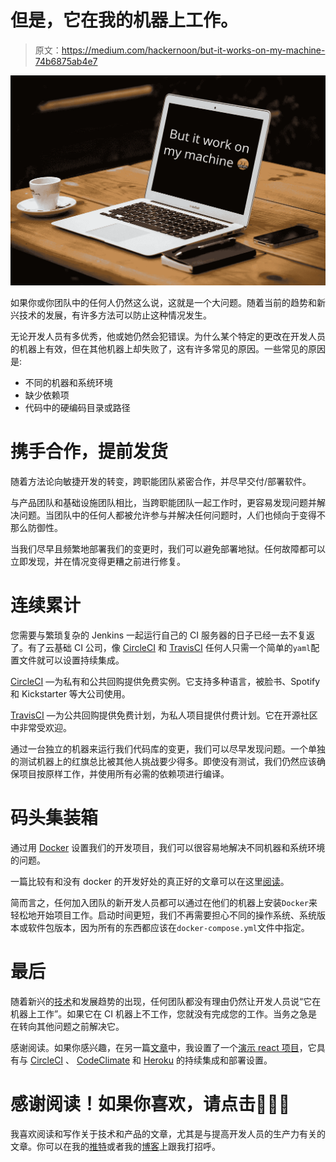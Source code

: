 # 但是，它在我的机器上工作。

> 原文：<https://medium.com/hackernoon/but-it-works-on-my-machine-74b6875ab4e7>

![](img/de248b4cc196338e9c7e652d916fbd2c.png)

如果你或你团队中的任何人仍然这么说，这就是一个大问题。随着当前的趋势和新兴技术的发展，有许多方法可以防止这种情况发生。

无论开发人员有多优秀，他或她仍然会犯错误。为什么某个特定的更改在开发人员的机器上有效，但在其他机器上却失败了，这有许多常见的原因。一些常见的原因是:

*   不同的机器和系统环境
*   缺少依赖项
*   代码中的硬编码目录或路径

# 携手合作，提前发货

随着方法论向敏捷开发的转变，跨职能团队紧密合作，并尽早交付/部署软件。

与产品团队和基础设施团队相比，当跨职能团队一起工作时，更容易发现问题并解决问题。当团队中的任何人都被允许参与并解决任何问题时，人们也倾向于变得不那么防御性。

当我们尽早且频繁地部署我们的变更时，我们可以避免部署地狱。任何故障都可以立即发现，并在情况变得更糟之前进行修复。

# 连续累计

您需要与繁琐复杂的 Jenkins 一起运行自己的 CI 服务器的日子已经一去不复返了。有了云基础 CI 公司，像 [CircleCI](http://circleci.com) 和 [TravisCI](http://travis-ci.org) 任何人只需一个简单的`yaml`配置文件就可以设置持续集成。

[CircleCI](http://circleci.com) —为私有和公共回购提供免费实例。它支持多种语言，被脸书、Spotify 和 Kickstarter 等大公司使用。

[TravisCI](http://travis-ci.org) —为公共回购提供免费计划，为私人项目提供付费计划。它在开源社区中非常受欢迎。

通过一台独立的机器来运行我们代码库的变更，我们可以尽早发现问题。一个单独的测试机器上的红旗总比被其他人挑战要少得多。即使没有测试，我们仍然应该确保项目按原样工作，并使用所有必需的依赖项进行编译。

# 码头集装箱

通过用 [Docker](https://hackernoon.com/tagged/docker) 设置我们的开发项目，我们可以很容易地解决不同机器和系统环境的问题。

一篇比较有和没有 docker 的开发好处的真正好的文章可以在这里[阅读](/phytochemia-tech-blog/how-docker-can-improve-your-development-environments-731cdfda0b9a)。

简而言之，任何加入团队的新开发人员都可以通过在他们的机器上安装`Docker`来轻松地开始项目工作。启动时间更短，我们不再需要担心不同的操作系统、系统版本或软件包版本，因为所有的东西都应该在`docker-compose.yml`文件中指定。

# 最后

随着新兴的[技术](https://hackernoon.com/tagged/technology)和发展趋势的出现，任何团队都没有理由仍然让开发人员说“它在机器上工作”。如果它在 CI 机器上不工作，您就没有完成您的工作。当务之急是在转向其他问题之前解决它。

感谢阅读。如果你感兴趣，在另一篇[文章](https://medium.freecodecamp.org/how-to-set-up-continuous-integration-and-deployment-for-your-react-app-d09ae4525250)中，我设置了一个[演示 react 项目](https://github.com/)，它具有与 [CircleCI](https://circleci.com) 、 [CodeClimate](https://codeclimate.com) 和 [Heroku](https://www.heroku.com) 的持续集成和部署设置。

# 感谢阅读！如果你喜欢，请点击👏👏👏

我喜欢阅读和写作关于技术和产品的文章，尤其是与提高开发人员的生产力有关的文章。你可以在我的[推特](https://twitter.com/Zaccc123)或者我的[博客](https://zackwan.app)上跟我打招呼。